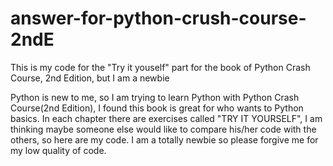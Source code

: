 # answer-for-python-crush-course-2ndE
This is my code for the "Try it youself" part for the book of Python Crash Course, 2nd Edition, but I am a newbie

Python is new to me, so I am trying to learn Python with Python Crash Course(2nd Edition), I found this book is great for who wants to Python basics.
In each chapter there are exercises called "TRY IT YOURSELF", I am thinking maybe someone else would like to compare his/her code with the others, so here are my code.
I am a totally newbie so please forgive me for my low quality of code.
